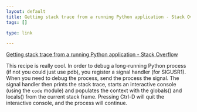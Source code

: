 ```yaml
--- 
layout: default
title: Getting stack trace from a running Python application - Stack Overflow
tags: []

type: link

---
```

<a href="http://stackoverflow.com/questions/132058/getting-stack-trace-from-a-running-python-application">Getting stack trace from a running Python application - Stack Overflow</a>

This recipe is really cool. In order to debug a long-running Python process (if not you could just use pdb), you register a signal handler (for SIGUSR1). When you need to debug the process, send the process the signal. The signal handler then prints the stack trace, starts an interactive console (using the `code` module) and populates the context with the globals() and locals() from the current stack frame. Pressing Ctrl-D will quit the interactive console, and the process will continue.
